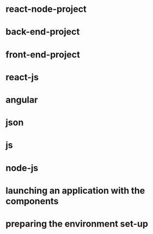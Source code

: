 # react-node-project

# back-end-project
# front-end-project
# react-js
# angular
# json
# js
# node-js
# launching an application with the components
# preparing the environment set-up
